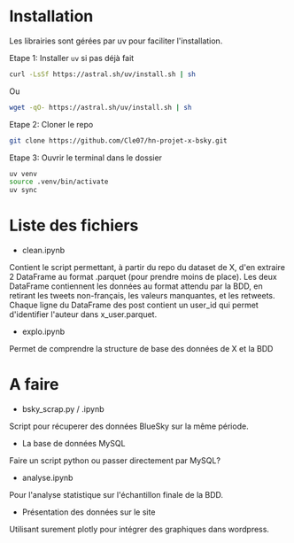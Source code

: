 # Installation

Les librairies sont gérées par uv pour faciliter l'installation.

Etape 1: Installer `uv` si pas déjà fait

```bash
curl -LsSf https://astral.sh/uv/install.sh | sh
```
Ou
```bash
wget -qO- https://astral.sh/uv/install.sh | sh
```

Etape 2: Cloner le repo

```bash
git clone https://github.com/Cle07/hn-projet-x-bsky.git
```

Etape 3: Ouvrir le terminal dans le dossier

```bash
uv venv
source .venv/bin/activate
uv sync
```

# Liste des fichiers

- clean.ipynb

Contient le script permettant, à partir du repo du dataset de X, d'en extraire 2 DataFrame au format .parquet (pour prendre moins de place). Les deux DataFrame contiennent les données au format attendu par la BDD, en retirant les tweets non-français, les valeurs manquantes, et les retweets. Chaque ligne du DataFrame des post contient un user_id qui permet d'identifier l'auteur dans x_user.parquet.

- explo.ipynb

Permet de comprendre la structure de base des données de X et la BDD

# A faire

- bsky_scrap.py / .ipynb

Script pour récuperer des données BlueSky sur la même période.

- La base de données MySQL

Faire un script python ou passer directement par MySQL?

- analyse.ipynb

Pour l'analyse statistique sur l'échantillon finale de la BDD.

- Présentation des données sur le site

Utilisant surement plotly pour intégrer des graphiques dans wordpress.